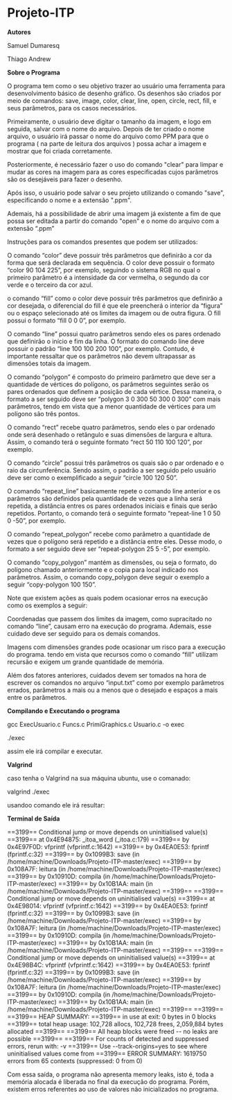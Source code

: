 # Projeto-ITP
**Autores**

Samuel Dumaresq

Thiago Andrew

**Sobre o Programa**

O programa tem como o seu objetivo trazer ao usuário uma ferramenta para desenvolvimento básico de desenho gráfico. Os desenhos são criados por meio de comandos: save, image, color, clear, line, open, circle, rect, fill, e seus parâmetros, para os casos necessários.

Primeiramente, o usuário deve digitar o tamanho da imagem, e logo em seguida, salvar com o nome do arquivo. Depois de ter criado o nome arquivo, o usuário irá passar o nome do arquivo como PPM para que o programa ( na parte de leitura dos arquivos ) possa achar a imagem e mostrar que foi criada corretamente.

Posteriormente, é necessário fazer o uso do comando "clear" para limpar e mudar as cores na imagem para as cores especificadas cujos parâmetros são os desejáveis para fazer o desenho.

Após isso, o usuário pode salvar o seu projeto utilizando o comando "save", especificando o nome e a extensão ".ppm".

Ademais, há a possibilidade de abrir uma imagem já existente a fim de que possa ser editada a partir do comando "open" e o nome do arquivo com a extensão “.ppm”

Instruções para os comandos presentes que podem ser utilizados:

O comando “color” deve possuir três parâmetros que definirão a cor da forma que será declarada em sequência. O color deve possuir o formato “color 90 104 225”, por exemplo, seguindo o sistema RGB no qual o primeiro parâmetro é a intensidade da cor vermelha, o segundo da cor verde e o terceiro da cor azul.

o comando “fill” como o color deve possuir três parâmetros que definirão a cor desejada, o diferencial do fill é que ele preencherá o interior da “figura” ou o espaço selecionado até os limites da imagem ou de outra figura. O fill possui o formato “fill 0 0 0”, por exemplo.

O comando “line” possui quatro parâmetros sendo eles os pares ordenado que definirão o início e fim da linha. O formato do comando line deve possuir o padrão “line 100 100 200 100”, por exemplo. Contudo, é importante ressaltar que os parâmetros não devem ultrapassar as dimensões totais da imagem.

O comando “polygon” é composto do primeiro parâmetro que deve ser a quantidade de vértices do polígono, os parâmetros seguintes serão os pares ordenados que definem a posição de cada vértice. Dessa maneira, o formato a ser seguido deve ser “polygon 3 0 300 50 300 0 300” com mais parâmetros, tendo em vista que a menor quantidade de vértices para um polígono são três pontos.

O comando “rect” recebe quatro parâmetros, sendo eles o par ordenado onde será desenhado o retângulo e suas dimensões de largura e altura. Assim, o comando terá o seguinte formato “rect 50 110 100 120”, por exemplo.

O comando “circle” possui três parâmetros os quais são o par ordenado e o raio da circunferência. Sendo assim, o padrão a ser seguido pelo usuário deve ser como o exemplificado a seguir “circle 100 120 50”.

O comando “repeat_line” basicamente repete o comando line anterior e os parâmetros são definidos pela quantidade de vezes que a linha será repetida, a distância entres os pares ordenados iniciais e finais que serão repetidos. Portanto, o comando terá o seguinte formato “repeat-line 1 0 50 0 -50”, por exemplo.

O comando “repeat_polygon” recebe como parâmetro a quantidade de vezes que o polígono será repetido e a distância entre eles. Desse modo, o formato a ser seguido deve ser “repeat-polygon 25 5 -5”, por exemplo.

O comando “copy_polygon” mantém as dimensões, ou seja o formato, do polígono chamado anteriormente e o copia para local indicado nos parâmetros. Assim, o comando copy_polygon deve seguir o exemplo a seguir “copy-polygon 100 150”.

Note que existem ações as quais podem ocasionar erros na execução como os exemplos a seguir:

Coordenadas que passem dos limites da imagem, como supracitado no comando “line”, causam erro na execução do programa. Ademais, esse cuidado deve ser seguido para os demais comandos.

Imagens com dimensões grandes pode ocasionar um risco para a execução do programa. tendo em vista que recursos como o comando “fill” utilizam recursão e exigem um grande quantidade de memória.

Além dos fatores anteriores, cuidados devem ser tomados na hora de escrever os comandos no arquivo “input.txt” como por exemplo parâmetros errados, parâmetros a mais ou a menos que o desejado e espaços a mais entre os parâmetros.

**Compilando e Executando o programa**

gcc ExecUsuario.c Funcs.c PrimiGraphics.c Usuario.c -o exec

./exec

assim ele irá compilar e executar.

**Valgrind**

caso tenha o Valgrind na sua máquina ubuntu, use o comanado:

valgrind ./exec

usandoo comando ele irá resultar:

**Terminal de Saída**

==3199== Conditional jump or move depends on uninitialised value(s)
==3199==    at 0x4E94875: _itoa_word (_itoa.c:179)
==3199==    by 0x4E97F0D: vfprintf (vfprintf.c:1642)
==3199==    by 0x4EA0E53: fprintf (fprintf.c:32)
==3199==    by 0x1099B3: save (in /home/machine/Downloads/Projeto-ITP-master/exec)
==3199==    by 0x108A7F: leitura (in /home/machine/Downloads/Projeto-ITP-master/exec)
==3199==    by 0x10910D: compila (in /home/machine/Downloads/Projeto-ITP-master/exec)
==3199==    by 0x10B1AA: main (in /home/machine/Downloads/Projeto-ITP-master/exec)
==3199== 
==3199== Conditional jump or move depends on uninitialised value(s)
==3199==    at 0x4E98014: vfprintf (vfprintf.c:1642)
==3199==    by 0x4EA0E53: fprintf (fprintf.c:32)
==3199==    by 0x1099B3: save (in /home/machine/Downloads/Projeto-ITP-master/exec)
==3199==    by 0x108A7F: leitura (in /home/machine/Downloads/Projeto-ITP-master/exec)
==3199==    by 0x10910D: compila (in /home/machine/Downloads/Projeto-ITP-master/exec)
==3199==    by 0x10B1AA: main (in /home/machine/Downloads/Projeto-ITP-master/exec)
==3199== 
==3199== Conditional jump or move depends on uninitialised value(s)
==3199==    at 0x4E98B4C: vfprintf (vfprintf.c:1642)
==3199==    by 0x4EA0E53: fprintf (fprintf.c:32)
==3199==    by 0x1099B3: save (in /home/machine/Downloads/Projeto-ITP-master/exec)
==3199==    by 0x108A7F: leitura (in /home/machine/Downloads/Projeto-ITP-master/exec)
==3199==    by 0x10910D: compila (in /home/machine/Downloads/Projeto-ITP-master/exec)
==3199==    by 0x10B1AA: main (in /home/machine/Downloads/Projeto-ITP-master/exec)
==3199== 
==3199== 
==3199== HEAP SUMMARY:
==3199==     in use at exit: 0 bytes in 0 blocks
==3199==   total heap usage: 102,728 allocs, 102,728 frees, 2,059,884 bytes allocated
==3199== 
==3199== All heap blocks were freed -- no leaks are possible
==3199== 
==3199== For counts of detected and suppressed errors, rerun with: -v
==3199== Use --track-origins=yes to see where uninitialised values come from
==3199== ERROR SUMMARY: 1619750 errors from 65 contexts (suppressed: 0 from 0)

Com essa saída, o programa não apresenta memory leaks, isto é, toda a memória alocada é liberada no final da execução do programa. Porém, existem erros referentes ao uso de valores não inicializados no programa.
